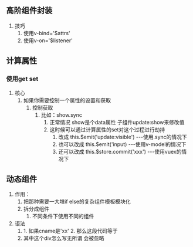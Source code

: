 ## 高阶组件封装
1. 技巧
   1. 使用v-bind='$attrs'
   2. 使用v-on='$listener'
## 计算属性
### 使用get set
1. 核心
   1. 如果你需要控制一个属性的设置和获取
      1. 控制获取
         1. 比如：show.sync
            1. 正常情况 show是个data属性 子组件update:show来修改值
            2. 这时候可以通过计算属性的set对这个过程进行劫持
               1. 改成 this.$emit('update:visible') ---使用.sync的情况下
               2. 也可以改成 this.$emit('input) ---使用v-model的情况下
               3. 还可以改成 this.$store.commit('xxx') ---使用vuex的情况下
## 动态组件
1. 作用：
   1. 把那种需要一大堆if else的复杂组件模板模块化
   2. 拆分成组件
      1. 不同条件下使用不同的组件
2. 语法
   1. <div :is="cname"></div>
      1. 如果cname是'xx'
      2. 那么这段代码等于  <xx></xx>
   2. 其中这个div怎么写无所谓 会被忽略